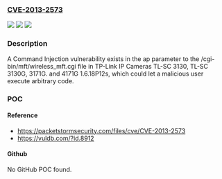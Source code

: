 ### [CVE-2013-2573](https://cve.mitre.org/cgi-bin/cvename.cgi?name=CVE-2013-2573)
![](https://img.shields.io/static/v1?label=Product&message=n%2Fa&color=blue)
![](https://img.shields.io/static/v1?label=Version&message=n%2Fa&color=blue)
![](https://img.shields.io/static/v1?label=Vulnerability&message=n%2Fa&color=brighgreen)

### Description

A Command Injection vulnerability exists in the ap parameter to the /cgi-bin/mft/wireless_mft.cgi file in TP-Link IP Cameras TL-SC 3130, TL-SC 3130G, 3171G. and 4171G 1.6.18P12s, which could let a malicious user execute arbitrary code.

### POC

#### Reference
- https://packetstormsecurity.com/files/cve/CVE-2013-2573
- https://vuldb.com/?id.8912

#### Github
No GitHub POC found.

